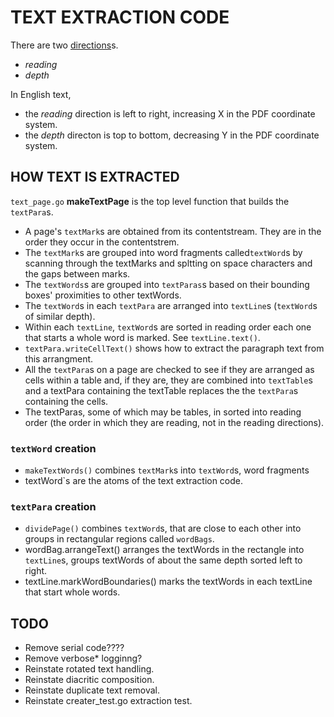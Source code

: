 TEXT EXTRACTION CODE
====================

There are two [directions](https://www.w3.org/International/questions/qa-scripts.en#directions)s\.

- *reading*
- *depth*

In English text,
- the *reading* direction is left to right, increasing X in the PDF coordinate system.
- the *depth* directon is top to bottom, decreasing Y in the PDF coordinate system.


HOW TEXT IS EXTRACTED
---------------------

`text_page.go` **makeTextPage** is the top level function that builds the `textPara`s.

* A page's `textMark`s are obtained from its contentstream. They are in the order they occur in the contentstrem.
* The `textMark`s are grouped into word fragments called`textWord`s by scanning through the textMarks
 and spltting on space characters and the gaps between marks.
* The `textWords`s are grouped into `textParas`s based on their bounding boxes' proximities to other
 textWords.
* The `textWord`s in each `textPara` are arranged into `textLine`s (`textWord`s of similar depth).
* Within each `textLine`, `textWord`s are sorted in reading order each one that starts a whole word is marked.
See `textLine.text()`.
* `textPara.writeCellText()` shows how to extract the paragraph text from this arrangment.
* All the `textPara`s on a page are checked to see if they are arranged as cells within a table and,
if they are, they are combined into `textTable`s and a textPara containing the textTable replaces the
the `textPara`s containing the cells.
* The textParas, some of which may be tables, in sorted into reading order (the order in which they
are reading, not in the reading directions).


### `textWord` creation

* `makeTextWords()` combines `textMark`s into `textWord`s, word fragments
* textWord`s are the atoms of the text extraction code.

### `textPara` creation

* `dividePage()` combines `textWord`s, that are close to each other into groups in rectangular
 regions called `wordBags`.
* wordBag.arrangeText() arranges the textWords in the rectangle into `textLine`s, groups textWords
of about the same depth sorted left to right.
* textLine.markWordBoundaries() marks the textWords in each textLine that start whole words.

TODO
-----

* Remove serial code????
* Remove verbose* logginng?
* Reinstate rotated text handling.
* Reinstate  diacritic composition.
* Reinstate duplicate text removal.
* Reinstate creater_test.go extraction test.

